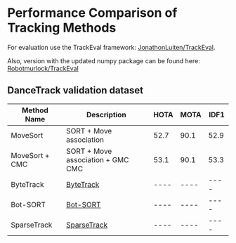 # Performance Comparison of Tracking Methods

For evaluation use the TrackEval framework: [JonathonLuiten/TrackEval](https://github.com/JonathonLuiten/TrackEval).

Also, version with the updated numpy package can be found here: [Robotmurlock/TrackEval](https://github.com/Robotmurlock/TrackEval)

## DanceTrack validation dataset

| Method Name    | Description                                     | HOTA | MOTA | IDF1 |
|----------------|-------------------------------------------------|------|------|------|
| MoveSort       | SORT + Move association                         | 52.7 | 90.1 | 52.9 |
| MoveSort + CMC | SORT + Move association + GMC CMC               | 53.1 | 90.1 | 53.3 |
| ByteTrack      | [ByteTrack](https://arxiv.org/abs/2110.06864)   | ---- | ---- | ---- |
| Bot-SORT       | [Bot-SORT](https://arxiv.org/abs/2206.14651)    | ---- | ---- | ---- |
| SparseTrack    | [SparseTrack](https://arxiv.org/abs/2306.05238) | ---- | ---- | ---- |
